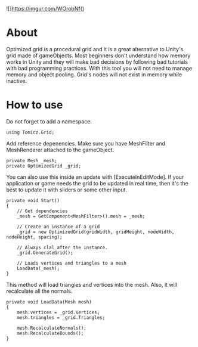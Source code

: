 ![]https://imgur.com/WOrobNf()

# About

Optimized grid is a procedural grid and it is a great alternative to Unity's grid made of gameObjects. Most beginners don't understand how memory works in Unity and they will make bad decisions by following bad tutorials with bad programming practices. With this tool you will not need to manage memory and object pooling. Grid's nodes will not exist in memory while inactive. 

# How to use

Do not forget to add a namespace.
```
using Tomicz.Grid;
```	

Add reference depenencies. Make sure you have MeshFilter and MeshRenderer attached to the gameObject.
```
private Mesh _mesh;
private OptimizedGrid _grid;
```
You can also use this inside an update with [ExecuteInEditMode]. If your application or game needs the grid to be updated in real time, then it's the best to update it with sliders or some other input. 
```		
private void Start()
{
	// Get dependencies
	_mesh = GetComponent<MeshFilter>().mesh = _mesh;

	// Create an instance of a grid
	_grid = new OptimizedGrid(gridWidth, gridHeight, nodeWidth, nodeHeight, spacing);

	// Always clal after the instance.
	_grid.GenerateGrid();
	
	// Loads vertices and triangles to a mesh
	LoadData(_mesh);
}

```

This method will load triangles and vertices into the mesh. Also, it will recalculate all the normals.
```
private void LoadData(Mesh mesh)
{
	mesh.vertices = _grid.Vertices;
	mesh.triangles = _grid.Triangles;

	mesh.RecalculateNormals();
	mesh.RecalculateBounds();
}
```

